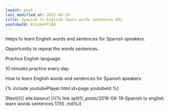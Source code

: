 ```yaml
---
layout: post
last_modified_at: 2021-03-29
title: Spanish to English learn words sentences 931 
youtubeId: KcLbko9fi68
---
```

 
 
Helps to learn English words and sentences for Spanish speakers.

Opportunitiy to repeat the words sentences. 

Practice English language. 
 
10 minutes practice every day. 
 
How to learn English words and sentences for Spanish speakers 
 
{% include youtubePlayer.html id=page.youtubeId %}
 
 
[Next]({{ site.baseurl }}{% link  split1/_posts/2016-08-19-Spanish to english learn words sentences 1755 .md%})
 
